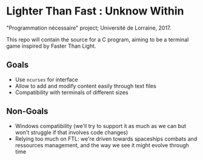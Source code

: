 # Lighter Than Fast : Unknow Within

"Programmation nécessaire" project; Université de Lorraine, 2017.

This repo will contain the source for a C program, aiming to be a terminal game inspired by Faster Than Light.

## Goals
- Use `ncurses` for interface
- Allow to add and modify content easily through text files
- Compatibility with terminals of different sizes

## Non-Goals
- Windows compatibility (we'll try to support it as much as we can but won't struggle if that involves code changes)
- Relying too much on FTL: we're driven towards spaceships combats and ressources management, and the way we see it might evolve through time
